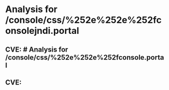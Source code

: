 # Analysis for /console/css/%252e%252e%252fconsolejndi.portal
## CVE: # Analysis for /console/css/%252e%252e%252fconsole.portal
## CVE: 